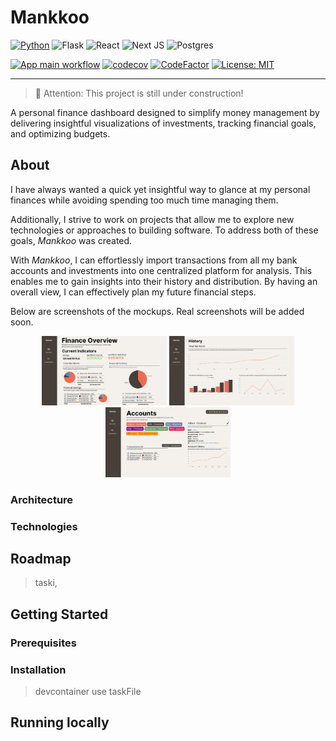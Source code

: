 # Mankkoo

[![Python](https://img.shields.io/badge/Python-3776AB?style=for-the-badge&logo=python&logoColor=white)](https://docs.python.org/3.10/)
![Flask](https://img.shields.io/badge/flask-%23000.svg?style=for-the-badge&logo=flask&logoColor=white)
![React](https://img.shields.io/badge/react-%2320232a.svg?style=for-the-badge&logo=react&logoColor=%2361DAFB)
![Next JS](https://img.shields.io/badge/Next-black?style=for-the-badge&logo=next.js&logoColor=white)
![Postgres](https://img.shields.io/badge/postgres-%23316192.svg?style=for-the-badge&logo=postgresql&logoColor=white)

 [![App main workflow](https://github.com/wkrzywiec/mankkoo/actions/workflows/services-main.yaml/badge.svg?branch=main)](https://github.com/wkrzywiec/mankkoo/actions/workflows/services-main.yaml)
 [![codecov](https://codecov.io/gh/wkrzywiec/mankkoo/branch/main/graph/badge.svg?token=53N40DW01T)](https://codecov.io/gh/wkrzywiec/mankkoo)
[![CodeFactor](https://www.codefactor.io/repository/github/wkrzywiec/mankkoo/badge)](https://www.codefactor.io/repository/github/wkrzywiec/mankkoo) [![License: MIT](https://img.shields.io/badge/License-MIT-yellow.svg)](https://opensource.org/licenses/MIT)

---

> 🚧 Attention: This project is still under construction!

A personal finance dashboard designed to simplify money management by delivering insightful visualizations of investments, tracking financial goals, and optimizing budgets.

## About

I have always wanted a quick yet insightful way to glance at my personal finances while avoiding spending too much time managing them.

Additionally, I strive to work on projects that allow me to explore new technologies or approaches to building software. To address both of these goals, *Mankkoo* was created.

With *Mankkoo*, I can effortlessly import transactions from all my bank accounts and investments into one centralized platform for analysis. This enables me to gain insights into their history and distribution. By having an overall view, I can effectively plan my future financial steps.

Below are screenshots of the mockups. Real screenshots will be added soon.

<p align="center">
  <img src="./img/home.png" alt="Home page" width="200"/>
  <img src="./img/history.png" alt="Financial History" width="200"/>
  <img src="./img/accounts.png" alt="Bank Accounts page" width="200"/>
</p>

### Architecture

### Technologies

## Roadmap

> taski, 

## Getting Started

### Prerequisites
### Installation

> devcontainer
> use taskFile

## Running locally


